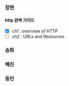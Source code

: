 ### 창현

#### http 완벽 가이드
- [x] ch1 : overview of HTTP 
- [ ] ch2 : URLs and Resources

### 승화

### 혜진

### 동민
